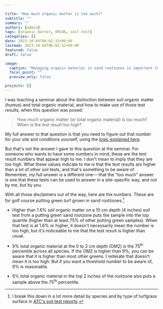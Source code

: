 ```yaml
---

title: "How much organic matter is too much?"
subtitle: ""
summary: ""
authors: [admin]
tags: [organic matter, OM246, soil test]
categories: []
date: 2023-10-04T06:02:32+09:00
lastmod: 2023-10-04T06:02:32+09:00
featured: false
draft: false

image:
  caption: "Managing organic material in sand rootzones is important to keep the surface conditions at the desired level."
  focal_point: ""
  preview_only: false

projects: []
---
```


I was teaching a seminar about the distinction between soil organic matter (humus) and total organic material, and how to make use of those test results, when this question was posed:

> How much organic matter (or total organic material) is too much? When is the test result too high?

My full answer to that question is that you need to figure out that number for your site and conditions yourself, using the [logic explained here](https://www.asianturfgrass.com/post/max-om-in-soil-as-a-goal/). 

But that's not the answer I gave to this question at the seminar. For someone who wants to have some numbers in mind, these are the test result numbers that appear high to me. I don't mean to imply that they are too high. What these values indicate to me is that the test results are higher than a lot of other soil tests, and that's something to be aware of. Remember, my full answer is a different one---that the "too much" answer is one that these tests can be used to answer in a site-specific way, and not by me, but by you.

With all those disclaimers out of the way, here are the numbers. These are for golf course putting green turf grown in sand rootzones.[^1]

[^1]: I break this down in a lot more detail by species and by type of turfgrass surface in [ATC's soil test reports](https://www.asianturfgrass.com/project/soil-tests/).

* Higher than 1.6% soil organic matter on a 10 cm depth (4 inches) soil test from a putting green sand rootzone puts the sample into the top quartile (higher than at least 75% of other putting green samples). When that test is at 1.6% or higher, it doesn't necessarily mean the number is too high, but it's noticeable to me that the test result is higher than usual.

* 9% total organic material at the 0 to 2 cm depth (OM2) is the 75<sup>th</sup> percentile across all species. If the OM2 is higher than 9%, you can be aware that it is higher than most other greens. I reiterate that doesn't mean it is too high. But if you want a threshold number to be aware of, 9% is reasonable.

* 6% total organic material in the top 2 inches of the rootzone also puts a sample above the 75<sup>th</sup> percentile. 

